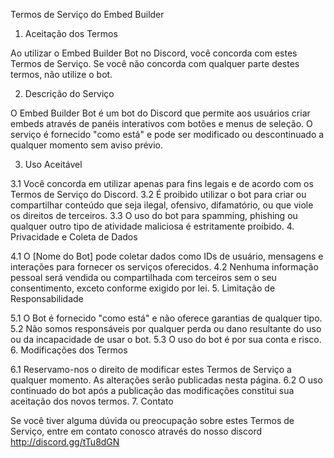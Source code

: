Termos de Serviço do Embed Builder

1. Aceitação dos Termos

Ao utilizar o Embed Builder Bot no Discord, você concorda com estes Termos de Serviço. Se você não concorda com qualquer parte destes termos, não utilize o bot.

2. Descrição do Serviço

O Embed Builder Bot é um bot do Discord que permite aos usuários criar embeds através de panéis interativos com botões e menus de seleção. O serviço é fornecido "como está" e pode ser modificado ou descontinuado a qualquer momento sem aviso prévio.

3. Uso Aceitável

3.1 Você concorda em utilizar apenas para fins legais e de acordo com os Termos de Serviço do Discord.
3.2 É proibido utilizar o bot para criar ou compartilhar conteúdo que seja ilegal, ofensivo, difamatório, ou que viole os direitos de terceiros.
3.3 O uso do bot para spamming, phishing ou qualquer outro tipo de atividade maliciosa é estritamente proibido.
4. Privacidade e Coleta de Dados

4.1 O [Nome do Bot] pode coletar dados como IDs de usuário, mensagens e interações para fornecer os serviços oferecidos.
4.2 Nenhuma informação pessoal será vendida ou compartilhada com terceiros sem o seu consentimento, exceto conforme exigido por lei.
5. Limitação de Responsabilidade

5.1 O Bot é fornecido "como está" e não oferece garantias de qualquer tipo.
5.2 Não somos responsáveis por qualquer perda ou dano resultante do uso ou da incapacidade de usar o bot.
5.3 O uso do bot é por sua conta e risco.
6. Modificações dos Termos

6.1 Reservamo-nos o direito de modificar estes Termos de Serviço a qualquer momento. As alterações serão publicadas nesta página.
6.2 O uso continuado do bot após a publicação das modificações constitui sua aceitação dos novos termos.
7. Contato

Se você tiver alguma dúvida ou preocupação sobre estes Termos de Serviço, entre em contato conosco através do nosso discord http://discord.gg/tTu8dGN
